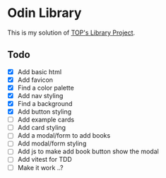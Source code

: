 # Odin Library

This is my solution of [TOP's Library Project](https://www.theodinproject.com/lessons/node-path-javascript-library).

## Todo
- [x] Add basic html
- [x] Add favicon
- [x] Find a color palette
- [x] Add nav styling
- [x] Find a background
- [x] Add button styling
- [ ] Add example cards
- [ ] Add card styling
- [ ] Add a modal/form to add books
- [ ] Add modal/form styling
- [ ] Add js to make add book button show the modal
- [ ] Add vitest for TDD
- [ ] Make it work ..?